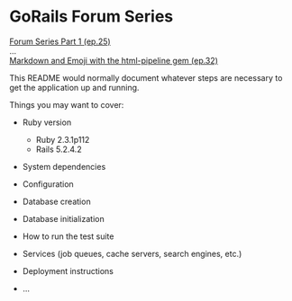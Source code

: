 # GoRails Forum Series

[Forum Series Part 1 (ep.25)](https://gorails.com/episodes/25)  
...  
[Markdown and Emoji with the html-pipeline gem (ep.32)](https://gorails.com/episodes/32)

<!--
    44-upload-csv-form.mp4 -- [9:20]
    branch: episode_43_import-csv
-->

This README would normally document whatever steps are necessary to get the
application up and running.

Things you may want to cover:

* Ruby version

  - Ruby 2.3.1p112
  - Rails 5.2.4.2


* System dependencies

* Configuration

* Database creation

* Database initialization

* How to run the test suite

* Services (job queues, cache servers, search engines, etc.)

* Deployment instructions

* ...
